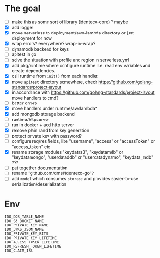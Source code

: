 # The goal

-   [ ] make this as some sort of library (identeco-core) ? maybe
-   [x] add logger
-   [x] move serverless to deployment/aws-lambda directory or just deployment for now
-   [x] wrap errors? everywhere? wrap-in-wrap?
-   [ ] dynamodb backend for keys
-   [ ] apitest in go
-   [ ] solve the situation with profile and region in serverless.yml
-   [x] add pkg/runtime where configure runtime. I.e. read env variables and create dependencies.
-   [x] call runtime from `init()` from each handler.
-   [x] move `apitest` directory somewhere, check https://github.com/golang-standards/project-layout
-   [x] in accordance with https://github.com/golang-standards/project-layout move handlers to cmd?
-   [ ] better errors
-   [x] move handlers under runtime/awslambda?
-   [x] add mongodb storage backend
-   [ ] runtime/httpserver
-   [ ] run in docker + add http server
-   [x] remove plain rand from key generation
-   [ ] protect private key with password?
-   [ ] configure req/res fields, like "username", "access" or "accessToken" or "access_token" etc
-   [x] rename storage modules "keydatas3", "keydatamdb" or "keydatamongo", "userdataddb" or "userdatadynamo", "keydata_mdb" ???
-   [ ] put together documentation
-   [ ] rename "github.com/dmsi/identeco-go"?
-   [ ] add `model` which consumes `storage` and provides easier-to-use serialization/deserialization

# Env

```
IDO_DDB_TABLE_NAME
IDO_S3_BUCKET_NAME
IDO_PRIVATE_KEY_NAME
IDO_JWKS_JSON_NAME
IDO_PRIVATE_KEY_BITS
IDO_PRIVATE_KEY_LIFETIME
IDO_ACCESS_TOKEN_LIFETIME
IDO_REFRESH_TOKEN_LIFETIME
IDO_CLAIM_ISS
```
